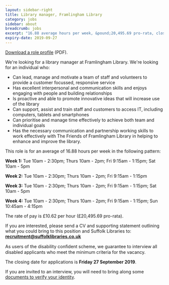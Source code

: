 ```yaml
---
layout: sidebar-right
title: Library manager, Framlingham Library
category: jobs
sidebar: about
breadcrumb: jobs
excerpt: "16.88 average hours per week, &pound;20,495.69 pro-rata, closing date Fri 27 Sep."
expiry-date: 2019-09-27
---
```


[Download a role profile](/assets/pdf/library-manager-jun-2019.pdf) (PDF).

We're looking for a library manager at Framlingham Library. We're looking for an individual who:

- Can lead, manage and motivate a team of staff and volunteers to provide a customer focussed, responsive service
- Has excellent interpersonal and communication skills and enjoys engaging with people and building relationships
- Is proactive and able to promote innovative ideas that will increase use of the library
- Can support, assist and train staff and customers to access IT, including computers, tablets and smartphones
- Can prioritise and manage time effectively to achieve both team and individual goals
- Has the necessary communication and partnership working skills to work effectively with The Friends of Framlingham Library in helping to enhance and improve the library.

This role is for an average of 16.88 hours per week in the following pattern:

**Week 1:** Tue 10am - 2:30pm; Thurs 10am - 2pm; Fri 9:15am - 1:15pm; Sat 10am - 5pm

**Week 2:** Tue 10am - 2:30pm; Thurs 10am - 2pm; Fri 9:15am - 1:15pm

**Week 3:** Tue 10am - 2:30pm; Thurs 10am - 2pm; Fri 9:15am - 1:15pm; Sat 10am - 5pm

**Week 4:** Tue 10am - 2:30pm; Thurs 10am - 2pm; Fri 9:15am - 1:15pm; Sun 10:45am - 4:15pm

The rate of pay is &pound;10.62 per hour (£20,495.69 pro-rata).

If you are interested, please send a CV and supporting statement outlining what you could bring to this position and Suffolk Libraries to: **recruitment@suffolklibraries.co.uk**

As users of the disability conﬁdent scheme, we guarantee to interview all disabled applicants who meet the minimum criteria for the vacancy.

The closing date for applications is **Friday 27 September 2019**.

If you are invited to an interview, you will need to bring along some [documents to verify your identity](/about/jobs/verification-of-identity/).
